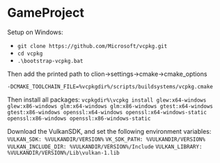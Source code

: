 # GameProject

Setup on Windows: 
- `git clone https://github.com/Microsoft/vcpkg.git`
- `cd vcpkg`
- `.\bootstrap-vcpkg.bat`

Then add the printed path to clion->settings->cmake->cmake_options 

`-DCMAKE_TOOLCHAIN_FILE=%vcpkgdir%/scripts/buildsystems/vcpkg.cmake`

Then install all packages:
`vcpkgdir%\vcpkg install glew:x64-windows glew:x86-windows glm:x64-windows glm:x86-windows gtest:x64-windows gtest:x86-windows openssl:x64-windows openssl:x64-windows-static openssl:x86-windows openssl:x86-windows-static`

Download the VulkanSDK, and set the following environment variables:
`VULKAN_SDK: %VULKANDIR/VERSION%`
`VK_SDK_PATH: %VULKANDIR/VERSION%`
`VULKAN_INCLUDE_DIR: %VULKANDIR/VERSION%/Include`
`VULKAN_LIBRARY: %VULKANDIR/VERSION%/Lib\vulkan-1.lib`

